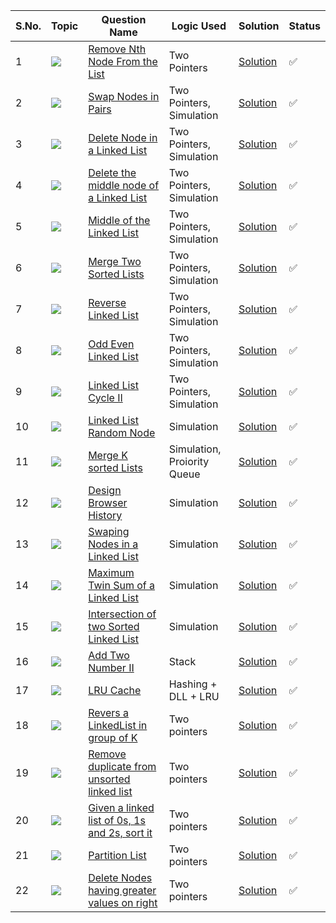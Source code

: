 
S.No. | Topic | Question Name | Logic Used | Solution | Status |
------|---------------|------------|-------|------|------|
1 | ![](https://img.shields.io/badge/LinkedList-f0772b?style=for-the-badge&logo=array&logoColor=black) | [Remove Nth Node From the List](https://leetcode.com/problems/remove-nth-node-from-end-of-list/) | Two Pointers | [Solution](https://github.com/himanshugupta09/LEETCODE_SOLUTIONS/blob/main/Linked_List/remove-nth-node-from-end-of-list.cpp) | ✅ |
2 | ![](https://img.shields.io/badge/LinkedList-f0772b?style=for-the-badge&logo=array&logoColor=black) | [Swap Nodes in Pairs](https://leetcode.com/problems/swap-nodes-in-pairs/) | Two Pointers, Simulation | [Solution](https://github.com/himanshugupta09/LEETCODE_SOLUTIONS/blob/main/Linked_List/swap-nodes-in-pairs.cpp) | ✅ |
3 | ![](https://img.shields.io/badge/LinkedList-f0772b?style=for-the-badge&logo=array&logoColor=black) | [Delete Node in a Linked List](https://leetcode.com/problems/delete-node-in-a-linked-list/) | Two Pointers, Simulation | [Solution](https://github.com/himanshugupta09/LEETCODE_SOLUTIONS/blob/main/Linked_List/delete-node-in-a-linked-list.cpp) | ✅ |
4 | ![](https://img.shields.io/badge/LinkedList-f0772b?style=for-the-badge&logo=array&logoColor=black) | [Delete the middle node of a Linked List](https://leetcode.com/problems/delete-the-middle-node-of-a-linked-list/) | Two Pointers, Simulation | [Solution](https://github.com/himanshugupta09/LEETCODE_SOLUTIONS/blob/main/Linked_List/delete-the-middle-node-of-a-linked-list.cpp) | ✅ |
5 | ![](https://img.shields.io/badge/LinkedList-f0772b?style=for-the-badge&logo=array&logoColor=black) | [Middle of the Linked List](https://leetcode.com/problems/middle-of-the-linked-list/) | Two Pointers, Simulation | [Solution](https://github.com/himanshugupta09/LEETCODE_SOLUTIONS/blob/main/Linked_List/middle-of-the-linked-list.cpp) | ✅ |
6 | ![](https://img.shields.io/badge/LinkedList-f0772b?style=for-the-badge&logo=array&logoColor=black) | [Merge Two Sorted Lists](https://leetcode.com/problems/merge-two-sorted-lists/) | Two Pointers, Simulation | [Solution](https://github.com/himanshugupta09/LEETCODE_SOLUTIONS/blob/main/Linked_List/merge-two-sorted-lists.py) | ✅ |
7 | ![](https://img.shields.io/badge/LinkedList-f0772b?style=for-the-badge&logo=array&logoColor=black) | [Reverse Linked List](https://leetcode.com/problems/reverse-linked-list/) | Two Pointers, Simulation | [Solution](https://github.com/himanshugupta09/LEETCODE_SOLUTIONS/blob/main/Linked_List/reverse-linked-list.cpp) | ✅ |
8 | ![](https://img.shields.io/badge/LinkedList-f0772b?style=for-the-badge&logo=array&logoColor=black) | [Odd Even Linked List](https://leetcode.com/problems/odd-even-linked-list/) | Two Pointers, Simulation | [Solution](https://github.com/himanshugupta09/LEETCODE_SOLUTIONS/blob/main/Linked_List/odd-even-linked-list.cpp) | ✅ |
9 | ![](https://img.shields.io/badge/LinkedList-f0772b?style=for-the-badge&logo=array&logoColor=black) | [Linked List Cycle II](https://leetcode.com/problems/linked-list-cycle-ii/) | Two Pointers, Simulation | [Solution](https://github.com/himanshugupta09/LEETCODE_SOLUTIONS/blob/main/Linked_List/linked-list-cycle-ii.cpp) | ✅ |
10 | ![](https://img.shields.io/badge/LinkedList-f0772b?style=for-the-badge&logo=array&logoColor=black) | [Linked List Random Node](https://leetcode.com/problems/linked-list-random-node/) |  Simulation | [Solution](https://github.com/himanshugupta09/LEETCODE_SOLUTIONS/blob/main/Linked_List/linked-list-random-node.cpp) | ✅ |
11 | ![](https://img.shields.io/badge/LinkedList-f0772b?style=for-the-badge&logo=array&logoColor=black) | [Merge K sorted Lists](https://leetcode.com/problems/merge-k-sorted-lists/) |  Simulation, Proiority Queue | [Solution](https://github.com/himanshugupta09/LEETCODE_SOLUTIONS/blob/main/Linked_List/merge-k-sorted-lists.cpp) | ✅  
12 | ![](https://img.shields.io/badge/LinkedList-f0772b?style=for-the-badge&logo=array&logoColor=black) | [Design Browser History](https://leetcode.com/problems/design-browser-history/) |  Simulation | [Solution](https://github.com/himanshugupta09/LEETCODE_SOLUTIONS/blob/main/Linked_List/design-browser-history.cpp) | ✅ |
13 | ![](https://img.shields.io/badge/LinkedList-f0772b?style=for-the-badge&logo=array&logoColor=black) | [Swaping Nodes in a Linked List](https://leetcode.com/problems/swaping-nodes-in-a-linked-list/) |  Simulation | [Solution](https://github.com/himanshugupta09/LEETCODE_SOLUTIONS/blob/main/Linked_List/swaping-nodes-in-a-linked-list.cpp) | ✅ |
14 | ![](https://img.shields.io/badge/LinkedList-f0772b?style=for-the-badge&logo=array&logoColor=black) | [Maximum Twin Sum of a Linked List](https://leetcode.com/problems/maximum-twin-sum-of-a-linked-list/) |  Simulation | [Solution](https://github.com/himanshugupta09/LEETCODE_SOLUTIONS/blob/main/Linked_List/maximum-twin-sum-of-a-linked-list.cpp) | ✅ |
15 | ![](https://img.shields.io/badge/LinkedList-f0772b?style=for-the-badge&logo=array&logoColor=black) | [Intersection of two Sorted Linked List](https://practice.geeksforgeeks.org/problems/intersection-of-two-sorted-linked-lists/1) |  Simulation | [Solution](https://github.com/himanshugupta09/LEETCODE_SOLUTIONS/blob/main/Linked_List/intersection-of-two-sortd-linked-list.cpp) | ✅ |
16 | ![](https://img.shields.io/badge/LinkedList-f0772b?style=for-the-badge&logo=array&logoColor=black) | [Add Two Number II](https://leetcode.com/problems/add-two-numbers-ii/description/) |  Stack | [Solution](https://github.com/himanshugupta09/LEETCODE_SOLUTIONS/blob/main/Linked_List/add-two-numbers-ii.cpp) | ✅ |
17 | ![](https://img.shields.io/badge/DLL-f0772b?style=for-the-badge&logo=array&logoColor=black) | [LRU Cache](https://leetcode.com/problems/lru-cache/description/) |  Hashing + DLL + LRU | [Solution](https://github.com/himanshugupta09/LEETCODE_SOLUTIONS/blob/main/Linked_List/lru-cache.cpp) | ✅ |
18 | ![](https://img.shields.io/badge/LinkedList-f0772b?style=for-the-badge&logo=array&logoColor=black) | [Revers a LinkedList in group of K](https://practice.geeksforgeeks.org/problems/reverse-a-linked-list-in-groups-of-given-size/1) |  Two pointers | [Solution](https://github.com/himanshugupta09/LEETCODE_SOLUTIONS/blob/main/Linked_List/revers-a-linked-list-in-group-of-k.cpp) | ✅ |
19 | ![](https://img.shields.io/badge/LinkedList-f0772b?style=for-the-badge&logo=array&logoColor=black) | [Remove duplicate from unsorted linked list](https://practice.geeksforgeeks.org/problems/remove-duplicates-from-an-unsorted-linked-list/1) |  Two pointers | [Solution](https://github.com/himanshugupta09/LEETCODE_SOLUTIONS/blob/main/Linked_List/remove-duplicate-from-a-unsorted-list.cpp) | ✅ |
20 | ![](https://img.shields.io/badge/LinkedList-f0772b?style=for-the-badge&logo=array&logoColor=black) | [Given a linked list of 0s, 1s and 2s, sort it](https://practice.geeksforgeeks.org/problems/given-a-linked-list-of-0s-1s-and-2s-sort-it/1) |  Two pointers | [Solution](https://github.com/himanshugupta09/LEETCODE_SOLUTIONS/blob/main/Linked_List/given-a-linked-list-of-0s-1s-and-2s-sort-it.cpp) | ✅ |
21 | ![](https://img.shields.io/badge/LinkedList-f0772b?style=for-the-badge&logo=array&logoColor=black) | [Partition List](https://leetcode.com/problems/partition-list/description/) |  Two pointers | [Solution](https://github.com/himanshugupta09/LEETCODE_SOLUTIONS/blob/main/Linked_List/partition-list.cpp) | ✅ |
22 | ![](https://img.shields.io/badge/LinkedList-f0772b?style=for-the-badge&logo=array&logoColor=black) | [Delete Nodes having greater values on right ](https://practice.geeksforgeeks.org/problems/delete-nodes-having-greater-value-on-right/1) |  Two pointers | [Solution](https://github.com/himanshugupta09/LEETCODE_SOLUTIONS/blob/main/Linked_List/delete-nodes-having-greater-value-on-right.cpp) | ✅ |















